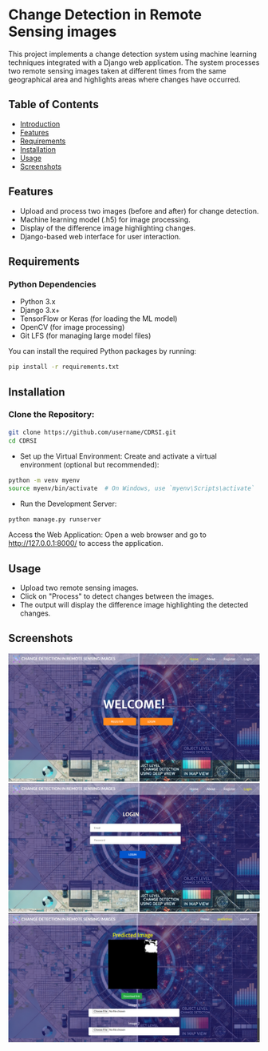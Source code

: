 
# Change Detection in Remote Sensing images

This project implements a change detection system using machine learning techniques integrated with a Django web application. The system processes two remote sensing images taken at different times from the same geographical area and highlights areas where changes have occurred.



## Table of Contents
- [Introduction](#introduction)
- [Features](#features)
- [Requirements](#requirements)
- [Installation](#installation)
- [Usage](#usage)
- [Screenshots](#screenshots)
## Features

- Upload and process two images (before and after) for change detection.
- Machine learning model (.h5) for image processing.
- Display of the difference image highlighting changes.
- Django-based web interface for user interaction.

## Requirements

### Python Dependencies
- Python 3.x
- Django 3.x+
- TensorFlow or Keras (for loading the ML model)
- OpenCV (for image processing)
- Git LFS (for managing large model files)

You can install the required Python packages by running:
```bash
pip install -r requirements.txt
 ```



## Installation

### Clone the Repository:
```bash
git clone https://github.com/username/CDRSI.git
cd CDRSI
```
- Set up the Virtual Environment: Create and activate a virtual environment (optional but recommended):
```bash
python -m venv myenv
source myenv/bin/activate  # On Windows, use `myenv\Scripts\activate`

```

- Run the Development Server:

```bash
python manage.py runserver
```
Access the Web Application: Open a web browser and go to http://127.0.0.1:8000/ to access the application.


## Usage

- Upload two remote sensing images.
- Click on "Process" to detect changes between the images.
- The output will display the difference image highlighting the detected changes.


## Screenshots

![Home Page](https://github.com/IASNAVAP/CDRSI/blob/main/webapp/static/image/home.png)
![Login Page](https://github.com/IASNAVAP/CDRSI/blob/main/webapp/static/image/login.png)
![Predection Page](https://github.com/IASNAVAP/CDRSI/blob/main/webapp/static/image/prediction.png)



